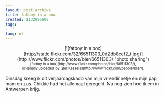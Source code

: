 ```yaml
---
layout: post_archive
title: fatboy in a box
created: 1132995608
tags:
- ''
lang: nl
---
```

<style type="text/css">.flickr-photo { border: solid 1px #000000; }.flickr-frame { float: left; text-align: center; margin-right: 15px; margin-bottom: 15px; }.flickr-caption { font-size: 0.8em; margin-top: 0px; }</style><div class="flickr-frame">[![fatboy in a box](http://static.flickr.com/32/66511303_0d2db8cef2_t.jpg)](http://www.flickr.com/photos/bler/66511303/ "photo sharing")<br /><span class="flickr-caption">[fatboy in a box](http://www.flickr.com/photos/bler/66511303/),<br /> originally uploaded by [Ber Kessels](http://www.flickr.com/people/bler/).</span></div>Dinsdag kreeg ik dit verjaardagskado van mijn vriendinnetje en mijn pap, mam en zus. Chikkie had het allemaal geregeld. Nu nog zien hoe ik em in Antwerpen krijg.<!--break-->
